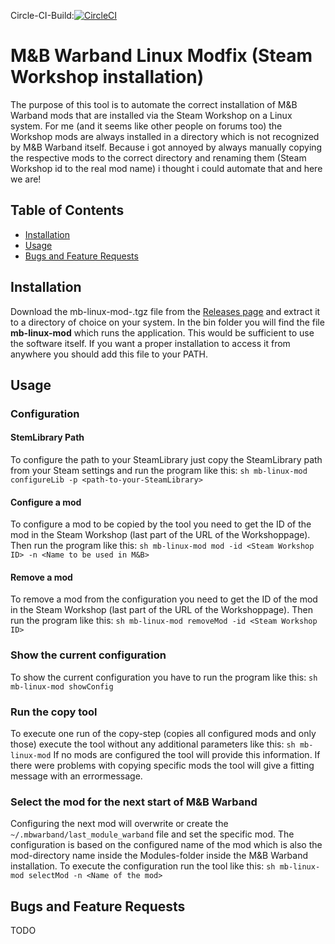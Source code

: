 Circle-CI-Build:[![CircleCI](https://circleci.com/gh/FHolzStein/mb-linux-mod.svg?style=svg)](https://circleci.com/gh/FHolzStein/mb-linux-mod)

# M&B Warband Linux Modfix (Steam Workshop installation)
The purpose of this tool is to automate the correct installation of M&B Warband mods that are installed via the Steam Workshop on a Linux system. For me (and it seems like other people on forums too) the Workshop mods are always installed in a directory which is not recognized by M&B Warband itself. Because i got annoyed by always manually copying the respective mods to the correct directory and renaming them (Steam Workshop id to the real mod name) i thought i could automate that and here we are!

## Table of Contents
* [Installation](https://www.github.com/FHolzStein/mb-linux-mod#installation)
* [Usage](https://www.github.com/FHolzStein/mb-linux-mod#usage)
* [Bugs and Feature Requests](https://github.com/FHolzStein/mb-linux-mod#bugs-and-feature-requests)

## Installation
Download the mb-linux-mod-<version>.tgz file from the [Releases page](https://github.com/FHolzStein/mb-linux-mod/releases) and extract it to a directory of choice on your system. In the bin folder you will find the file **mb-linux-mod** which runs the application. This would be sufficient to use the software itself. If you want a proper installation to access it from anywhere you should add this file to your PATH.

## Usage
### Configuration
#### StemLibrary Path
To configure the path to your SteamLibrary just copy the SteamLibrary path from your Steam settings and run the program like this:
`sh mb-linux-mod configureLib -p <path-to-your-SteamLibrary>` 
#### Configure a mod
To configure a mod to be copied by the tool you need to get the ID of the mod in the Steam Workshop (last part of the URL of the Workshoppage). Then run the program like this:
`sh mb-linux-mod mod -id <Steam Workshop ID> -n <Name to be used in M&B>`
#### Remove a mod
To remove a mod from the configuration you need to get the ID of the mod in the Steam Workshop (last part of the URL of the Workshoppage). Then run the program like this:
`sh mb-linux-mod removeMod -id <Steam Workshop ID>`
### Show the current configuration
To show the current configuration you have to run the program like this:
`sh mb-linux-mod showConfig`
### Run the copy tool
To execute one run of the copy-step (copies all configured mods and only those) execute the tool without any additional parameters like this:
`sh mb-linux-mod`
If no mods are configured the tool will provide this information. If there were problems with copying specific mods the tool will give a fitting message with an errormessage.
### Select the mod for the next start of M&B Warband
Configuring the next mod will overwrite or create the `~/.mbwarband/last_module_warband` file and set the specific mod. The configuration is based on the configured name of the mod which is also the mod-directory name inside the Modules-folder inside the M&B Warband installation. To execute the configuration run the tool like this:
`sh mb-linux-mod selectMod -n <Name of the mod>`
## Bugs and Feature Requests
TODO
